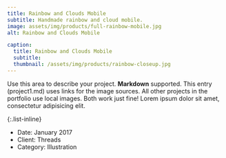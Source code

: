 ```yaml
---
title: Rainbow and Clouds Mobile
subtitle: Handmade rainbow and cloud mobile.
image: assets/img/products/full-rainbow-mobile.jpg
alt: Rainbow and Clouds Mobile

caption:
  title: Rainbow and Clouds Mobile
  subtitle: 
  thumbnail: /assets/img/products/rainbow-closeup.jpg
---
```

Use this area to describe your project. **Markdown** supported. This entry (project1.md) uses links for the image sources. All other projects in the portfolio use local images. Both work just fine! Lorem ipsum dolor sit amet, consectetur adipisicing elit. 

{:.list-inline}
- Date: January 2017
- Client: Threads
- Category: Illustration

